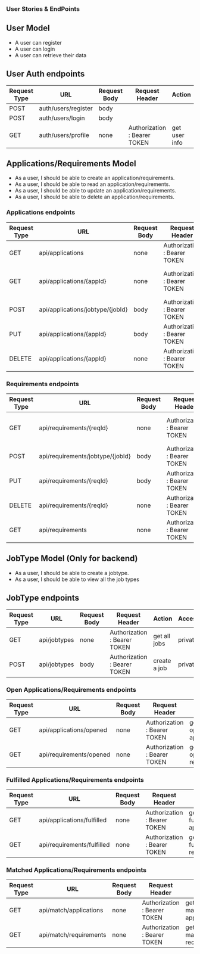 ### User Stories & EndPoints

## User Model
- A user can register
- A user can login
- A user can retrieve their data

## User Auth endpoints
| Request Type | URL                 | Request Body              | Request Header     | Action          | Access  |
| ------------ | ------------------- | ------------------------- | ------------------ | --------------- | ------- |
| POST         | auth/users/register | body                      |                     |                 | public  |
| POST         | auth/users/login    | body                      |                     |       | public  |
| GET          | auth/users/profile  | none                      | Authorization : Bearer TOKEN | get user info | private |


## Applications/Requirements Model
- As a user, I should be able to create an application/requirements.
- As a user, I should be able to read an application/requirements.
- As a user, I should be able to update an application/requirements.
- As a user, I should be able to delete an application/requirements.

### Applications endpoints
| Request Type | URL                              | Request Body | Request Header               | Action                               | Access  |
| ------------ |----------------------------------|--------------| ---------------------------- |--------------------------------------| ------- |
| GET          | api/applications                 | none         | Authorization : Bearer TOKEN | get all applications                 | private |
| GET          | api/applications/{appId}         | none         | Authorization : Bearer TOKEN | get a specific application for a job | private |
| POST         | api/applications/jobtype/{jobId} | body         | Authorization : Bearer TOKEN | create an application for a job      | private |
| PUT          | api/applications/{appId}         | body         | Authorization : Bearer TOKEN | update an application                | private |
| DELETE       | api/applications/{appId}         | none         | Authorization : Bearer TOKEN | Delete an application                | private |

### Requirements endpoints
| Request Type | URL                                   | Request Body | Request Header               | Action                                                        | Access  |
| ------------ |---------------------------------------|--------------| ---------------------------- |---------------------------------------------------------------| ------- |
| GET          | api/requirements/{reqId}              | none         | Authorization : Bearer TOKEN | get a specific application for a job                          | private |
| POST         | api/requirements/jobtype/{jobId}      | body         | Authorization : Bearer TOKEN | create a requirement for a job                                | private |
| PUT          | api/requirements/{reqId}              | body         | Authorization : Bearer TOKEN | Update a requirement                                          | private |
| DELETE       | api/requirements/{reqId}              | none         | Authorization : Bearer TOKEN | Delete a requirement                                          | private |
| GET          | api/requirements                      | none         | Authorization : Bearer TOKEN | get all requirements for a job                                | private |


## JobType Model (Only for backend)
- As a user, I should be able to create a jobtype.
- As a user, I should be able to view all the job types

## JobType endpoints

| Request Type | URL                       | Request Body     | Request Header               | Action       | Access  |
| ------------ | ------------------------- |------------------| ---------------------------- |--------------| ------- |
| GET          | api/jobtypes             | none             | Authorization : Bearer TOKEN | get all jobs | private |
| POST         | api/jobtypes              | body             | Authorization : Bearer TOKEN | create a job | private |


### Open Applications/Requirements endpoints

| Request Type | URL                                         | Request Body              | Request Header               | Action                                                            | Access  |
|--------------|---------------------------------------------|---------------------------| ---------------------------- |-------------------------------------------------------------------| ------- |
| GET          | api/applications/opened                     | none                      | Authorization : Bearer TOKEN | get all opened applications                                       | private |
| GET          | api/requirements/opened                     | none                      | Authorization : Bearer TOKEN | get all opened requirements                                       | private |

### Fulfilled Applications/Requirements endpoints

| Request Type | URL                                         | Request Body              | Request Header               | Action                         | Access  |
|--------------|---------------------------------------------|---------------------------| ---------------------------- |--------------------------------| ------- |
| GET          | api/applications/fulfilled                     | none                      | Authorization : Bearer TOKEN | get all fulfilled applications | private |
| GET          | api/requirements/fulfilled                     | none                      | Authorization : Bearer TOKEN | get all fulfilled requirements | private |

### Matched Applications/Requirements endpoints

| Request Type | URL                    | Request Body              | Request Header               | Action                       | Access  |
|--------------|------------------------|---------------------------| ---------------------------- |------------------------------| ------- |
| GET          | api/match/applications | none                      | Authorization : Bearer TOKEN | get all matched applications | private |
| GET          | api/match/requirements | none                      | Authorization : Bearer TOKEN | get all matched requirements | private |

